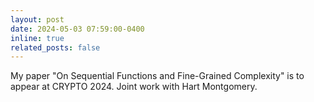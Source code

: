 ```yaml
---
layout: post
date: 2024-05-03 07:59:00-0400
inline: true
related_posts: false
---
```


My paper "On Sequential Functions and Fine-Grained Complexity" is to appear at CRYPTO 2024. Joint work with Hart Montgomery.
